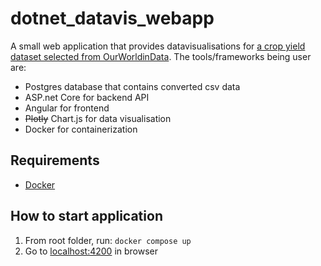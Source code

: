 # dotnet_datavis_webapp

A small web application that provides datavisualisations for [a crop yield dataset selected from OurWorldinData](https://ourworldindata.org/crop-yields#explore-data-on-crop-yields).
The tools/frameworks being user are:

- Postgres database that contains converted csv data
- ASP.net Core for backend API
- Angular for frontend
- ~~Plotly~~ Chart.js for data visualisation
- Docker for containerization

## Requirements
- [Docker](https://www.docker.com/get-started/)
## How to start application
1. From root folder, run: ```docker compose up```
3. Go to [localhost:4200](http://localhost:4200/) in browser
